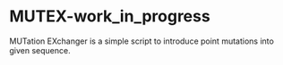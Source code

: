 # MUTEX-work_in_progress
MUTation EXchanger is a simple script to introduce point mutations into given sequence.
